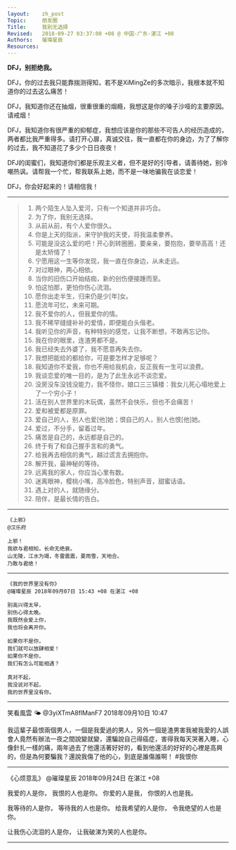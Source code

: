 ```yaml
---
layout:    zh_post
Topic:     朋友圈
Title:     我别无选择
Revised:   2018-09-27 03:37:00 +08 @ 中国-广东-湛江 +08
Authors:   璀璨星辰
Resources:
---
```


**DFJ，别拒绝我。**

DFJ，你的过去我只能靠揣测得知，若不是XiMingZe的多次暗示，我根本就不知道你的过去这么痛苦！

DFJ，我知道你还在抽烟，很重很重的烟瘾，我想这是你的嗓子沙哑的主要原因。请戒烟！

DFJ，我知道你有很严重的抑郁症，我想应该是你的那些不可告人的经历造成的，两者都比我严重得多。请打开心扉，真诚交往，我一直都在你的身边，为了了解你的过去，我不知道花了多少个日日夜夜！

DFJ的闺蜜们，我知道你们都是乐观主义者，但不是好的引导者，请善待她，别冷嘲热讽。请帮我一个忙，帮我联系上她，而不是一味地骗我在谈恋爱！

DFJ，你会好起来的！请相信我！

--------------------------------------------------------------------------------

> 01. 两个陌生人坠入爱河，只有一个知道并非巧合。
> 01. 为了你，我别无选择。
> 01. 从前从前，有个人爱你很久。
> 01. 你是上天的指派，来守护我的天使，将我温柔豢养。
> 01. 可能是没这么爱的吧！开心到转圈圈，要亲亲，要抱抱，要举高高！还是太矫情了！
> 01. 宁愿用这一生等你发现，我一直在你身边，从未走远。
> 01. 对过眼神，两心相依。
> 01. 当你的旧伤口开始结痂，新的创伤便接踵而至。
> 01. 怕这怕那，更怕你伤心流泪。
> 01. 愿你出走半生，归来仍是少[年]女。
> 01. 愿流年可忆，未来可期。
> 01. 我不爱你的人，但我爱你的情。
> 01. 我不稀罕缝缝补补的爱情，即便能白头偕老。
> 01. 我听见你的声音，有种特别的感觉，让我不断想，不敢再忘记你。
> 01. 我在你的眼里，连渣男都不是。
> 01. 我已经失去外婆了，我不愿意再失去你。
> 01. 我想把能给的都给你，可是要怎样才足够呢？
> 01. 我知道你不爱我，你也不用给我机会，反正我有一生可以浪费。
> 01. 我谈恋爱的唯一目的，是为了此生永远不谈恋爱。
> 01. 没房没车没钱没能力，我不怪你，娘口三三镇楼：我女儿死心塌地爱上了一个穷小子！
> 01. 活在别人世界里的木玩偶，虽然不会快乐，但也不会痛苦！
> 01. 爱和被爱都是原罪。
> 01. 爱自己的人，别人也爱[他]她；恨自己的人，别人也恨[他]她。
> 01. 爱过，不分手，留着过年。
> 01. 痛苦是自己的，永远都是自己的。
> 01. 终于有了和自己握手言和的勇气。
> 01. 给我再去相信的勇气，越过谎言去拥抱你。
> 01. 解开我，最神秘的等待。
> 01. 远离我的家人，你应当心里有数。
> 01. 迷离眼神，樱桃小嘴，高冷脸色，特别声音，甜蜜话语。
> 01. 遇上对的人，就随缘分。
> 01. 陪伴，是最长情的告白。

--------------------------------------------------------------------------------

```
《上邪》
@汉乐府

上邪！
我欲与君相知，长命无绝衰。
山无陵，江水为竭，冬雷震震，夏雨雪，天地合。
乃敢与君绝！
```

--------------------------------------------------------------------------------

```
《我的世界里没有你》
@璀璨星辰 2018年09月07日 15:43 +08 在湛江 +08

别高兴得太早，
别伤心得太晚。
我既然会爱上你，
我也将会离开你。

如果你不是你，
我们就可以放肆相爱！
如果你不是你，
我们有怎么可能相遇？

真对不起，
我没说对不起，
我的世界里没有你。
```

--------------------------------------------------------------------------------

笑看風雲 🌤
@3yiXTmA8flManF7 2018年09月10日 10:47 

我這輩子最恨兩個男人，一個是我愛過的男人，另外一個是渣男害我被我愛的人誤會人竟然有辦法一夜之間說變就變，還騙說自己得癌症，害得我每天哭著入睡，心像針扎一樣的痛，兩年過去了他還活著好好的，看到他還活的好好的心裡是高興的，但是為何要騙我？還說我傷了他的心，到底是誰傷誰啊！ #我恨你

--------------------------------------------------------------------------------

《心烦意乱》
@璀璨星辰 2018年09月24日 在湛江 +08

我爱的人是你，
我恨的人也是你。
你爱的人是我，
你恨的人也是我。

我等待的人是你，
等待我的人也是你。
给我希望的人是你，
令我绝望的人也是你。

让我伤心流泪的人是你，
让我破涕为笑的人也是你。

--------------------------------------------------------------------------------

